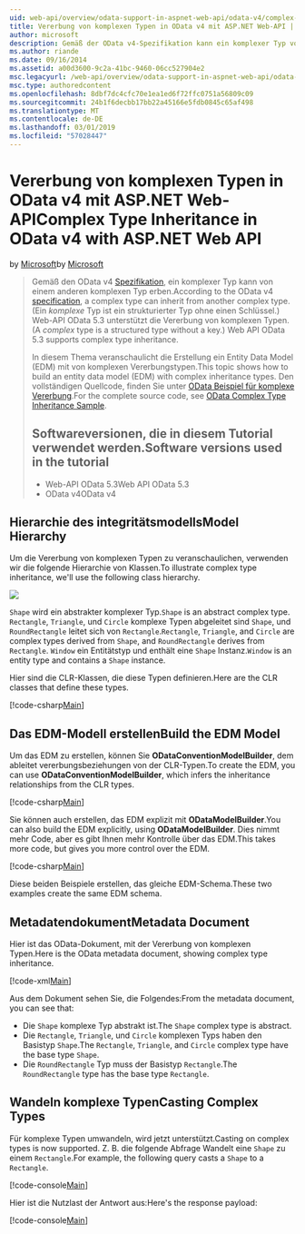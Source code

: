 ```yaml
---
uid: web-api/overview/odata-support-in-aspnet-web-api/odata-v4/complex-type-inheritance-in-odata-v4
title: Vererbung von komplexen Typen in OData v4 mit ASP.NET Web-API | Microsoft-Dokumentation
author: microsoft
description: Gemäß der OData v4-Spezifikation kann ein komplexer Typ von einem anderen komplexen Typ erben. (Ein komplexer Typ ist einen strukturierten Typ ohne einen Schlüssel.) Web-API...
ms.author: riande
ms.date: 09/16/2014
ms.assetid: a00d3600-9c2a-41bc-9460-06cc527904e2
msc.legacyurl: /web-api/overview/odata-support-in-aspnet-web-api/odata-v4/complex-type-inheritance-in-odata-v4
msc.type: authoredcontent
ms.openlocfilehash: 8dbf7dc4cfc70e1ea1ed6f72ffc0751a56809c09
ms.sourcegitcommit: 24b1f6decbb17bb22a45166e5fdb0845c65af498
ms.translationtype: MT
ms.contentlocale: de-DE
ms.lasthandoff: 03/01/2019
ms.locfileid: "57028447"
---
```

<a name="complex-type-inheritance-in-odata-v4-with-aspnet-web-api"></a><span data-ttu-id="6c981-104">Vererbung von komplexen Typen in OData v4 mit ASP.NET Web-API</span><span class="sxs-lookup"><span data-stu-id="6c981-104">Complex Type Inheritance in OData v4 with ASP.NET Web API</span></span>
====================
<span data-ttu-id="6c981-105">by [Microsoft](https://github.com/microsoft)</span><span class="sxs-lookup"><span data-stu-id="6c981-105">by [Microsoft](https://github.com/microsoft)</span></span>

> <span data-ttu-id="6c981-106">Gemäß den OData v4 [Spezifikation](http://www.odata.org/documentation/odata-version-4-0/), ein komplexer Typ kann von einem anderen komplexen Typ erben.</span><span class="sxs-lookup"><span data-stu-id="6c981-106">According to the OData v4 [specification](http://www.odata.org/documentation/odata-version-4-0/), a complex type can inherit from another complex type.</span></span> <span data-ttu-id="6c981-107">(Ein *komplexe* Typ ist ein strukturierter Typ ohne einen Schlüssel.) Web-API OData 5.3 unterstützt die Vererbung von komplexen Typen.</span><span class="sxs-lookup"><span data-stu-id="6c981-107">(A *complex* type is a structured type without a key.) Web API OData 5.3 supports complex type inheritance.</span></span>
> 
> <span data-ttu-id="6c981-108">In diesem Thema veranschaulicht die Erstellung ein Entity Data Model (EDM) mit von komplexen Vererbungstypen.</span><span class="sxs-lookup"><span data-stu-id="6c981-108">This topic shows how to build an entity data model (EDM) with complex inheritance types.</span></span> <span data-ttu-id="6c981-109">Den vollständigen Quellcode, finden Sie unter [OData Beispiel für komplexe Vererbung](http://aspnet.codeplex.com/sourcecontrol/latest#Samples/WebApi/OData/v4/ODataComplexTypeInheritanceSample/ReadMe.txt).</span><span class="sxs-lookup"><span data-stu-id="6c981-109">For the complete source code, see [OData Complex Type Inheritance Sample](http://aspnet.codeplex.com/sourcecontrol/latest#Samples/WebApi/OData/v4/ODataComplexTypeInheritanceSample/ReadMe.txt).</span></span>
> 
> ## <a name="software-versions-used-in-the-tutorial"></a><span data-ttu-id="6c981-110">Softwareversionen, die in diesem Tutorial verwendet werden.</span><span class="sxs-lookup"><span data-stu-id="6c981-110">Software versions used in the tutorial</span></span>
> 
> 
> - <span data-ttu-id="6c981-111">Web-API OData 5.3</span><span class="sxs-lookup"><span data-stu-id="6c981-111">Web API OData 5.3</span></span>
> - <span data-ttu-id="6c981-112">OData v4</span><span class="sxs-lookup"><span data-stu-id="6c981-112">OData v4</span></span>


## <a name="model-hierarchy"></a><span data-ttu-id="6c981-113">Hierarchie des integritätsmodells</span><span class="sxs-lookup"><span data-stu-id="6c981-113">Model Hierarchy</span></span>

<span data-ttu-id="6c981-114">Um die Vererbung von komplexen Typen zu veranschaulichen, verwenden wir die folgende Hierarchie von Klassen.</span><span class="sxs-lookup"><span data-stu-id="6c981-114">To illustrate complex type inheritance, we'll use the following class hierarchy.</span></span>

![](complex-type-inheritance-in-odata-v4/_static/image1.png)

<span data-ttu-id="6c981-115">`Shape` wird ein abstrakter komplexer Typ.</span><span class="sxs-lookup"><span data-stu-id="6c981-115">`Shape` is an abstract complex type.</span></span> <span data-ttu-id="6c981-116">`Rectangle`, `Triangle`, und `Circle` komplexe Typen abgeleitet sind `Shape`, und `RoundRectangle` leitet sich von `Rectangle`.</span><span class="sxs-lookup"><span data-stu-id="6c981-116">`Rectangle`, `Triangle`, and `Circle` are complex types derived from `Shape`, and `RoundRectangle` derives from `Rectangle`.</span></span> <span data-ttu-id="6c981-117">`Window` ein Entitätstyp und enthält eine `Shape` Instanz.</span><span class="sxs-lookup"><span data-stu-id="6c981-117">`Window` is an entity type and contains a `Shape` instance.</span></span>

<span data-ttu-id="6c981-118">Hier sind die CLR-Klassen, die diese Typen definieren.</span><span class="sxs-lookup"><span data-stu-id="6c981-118">Here are the CLR classes that define these types.</span></span>

[!code-csharp[Main](complex-type-inheritance-in-odata-v4/samples/sample1.cs)]

## <a name="build-the-edm-model"></a><span data-ttu-id="6c981-119">Das EDM-Modell erstellen</span><span class="sxs-lookup"><span data-stu-id="6c981-119">Build the EDM Model</span></span>

<span data-ttu-id="6c981-120">Um das EDM zu erstellen, können Sie **ODataConventionModelBuilder**, dem ableitet vererbungsbeziehungen von der CLR-Typen.</span><span class="sxs-lookup"><span data-stu-id="6c981-120">To create the EDM, you can use **ODataConventionModelBuilder**, which infers the inheritance relationships from the CLR types.</span></span>

[!code-csharp[Main](complex-type-inheritance-in-odata-v4/samples/sample2.cs)]

<span data-ttu-id="6c981-121">Sie können auch erstellen, das EDM explizit mit **ODataModelBuilder**.</span><span class="sxs-lookup"><span data-stu-id="6c981-121">You can also build the EDM explicitly, using **ODataModelBuilder**.</span></span> <span data-ttu-id="6c981-122">Dies nimmt mehr Code, aber es gibt Ihnen mehr Kontrolle über das EDM.</span><span class="sxs-lookup"><span data-stu-id="6c981-122">This takes more code, but gives you more control over the EDM.</span></span>

[!code-csharp[Main](complex-type-inheritance-in-odata-v4/samples/sample3.cs)]

<span data-ttu-id="6c981-123">Diese beiden Beispiele erstellen, das gleiche EDM-Schema.</span><span class="sxs-lookup"><span data-stu-id="6c981-123">These two examples create the same EDM schema.</span></span>

## <a name="metadata-document"></a><span data-ttu-id="6c981-124">Metadatendokument</span><span class="sxs-lookup"><span data-stu-id="6c981-124">Metadata Document</span></span>

<span data-ttu-id="6c981-125">Hier ist das OData-Dokument, mit der Vererbung von komplexen Typen.</span><span class="sxs-lookup"><span data-stu-id="6c981-125">Here is the OData metadata document, showing complex type inheritance.</span></span>

[!code-xml[Main](complex-type-inheritance-in-odata-v4/samples/sample4.xml?highlight=13,17,25,30)]

<span data-ttu-id="6c981-126">Aus dem Dokument sehen Sie, die Folgendes:</span><span class="sxs-lookup"><span data-stu-id="6c981-126">From the metadata document, you can see that:</span></span>

- <span data-ttu-id="6c981-127">Die `Shape` komplexe Typ abstrakt ist.</span><span class="sxs-lookup"><span data-stu-id="6c981-127">The `Shape` complex type is abstract.</span></span>
- <span data-ttu-id="6c981-128">Die `Rectangle`, `Triangle`, und `Circle` komplexen Typs haben den Basistyp `Shape`.</span><span class="sxs-lookup"><span data-stu-id="6c981-128">The `Rectangle`, `Triangle`, and `Circle` complex type have the base type `Shape`.</span></span>
- <span data-ttu-id="6c981-129">Die `RoundRectangle` Typ muss der Basistyp `Rectangle`.</span><span class="sxs-lookup"><span data-stu-id="6c981-129">The `RoundRectangle` type has the base type `Rectangle`.</span></span>

## <a name="casting-complex-types"></a><span data-ttu-id="6c981-130">Wandeln komplexe Typen</span><span class="sxs-lookup"><span data-stu-id="6c981-130">Casting Complex Types</span></span>

<span data-ttu-id="6c981-131">Für komplexe Typen umwandeln, wird jetzt unterstützt.</span><span class="sxs-lookup"><span data-stu-id="6c981-131">Casting on complex types is now supported.</span></span> <span data-ttu-id="6c981-132">Z. B. die folgende Abfrage Wandelt eine `Shape` zu einem `Rectangle`.</span><span class="sxs-lookup"><span data-stu-id="6c981-132">For example, the following query casts a `Shape` to a `Rectangle`.</span></span>

[!code-console[Main](complex-type-inheritance-in-odata-v4/samples/sample5.cmd)]

<span data-ttu-id="6c981-133">Hier ist die Nutzlast der Antwort aus:</span><span class="sxs-lookup"><span data-stu-id="6c981-133">Here's the response payload:</span></span>

[!code-console[Main](complex-type-inheritance-in-odata-v4/samples/sample6.cmd)]
